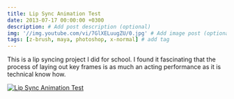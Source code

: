 ```yaml
---
title: Lip Sync Animation Test
date: 2013-07-17 00:00:00 +0300
description: # Add post description (optional)
img: '//img.youtube.com/vi/7GlXELuugZU/0.jpg' # Add image post (optional)
tags: [z-brush, maya, photoshop, x-normal] # add tag
---
```


This is a lip syncing project I did for school. I found it fascinating that the process of laying out key frames is as much an acting performance as it is technical know how.

[![Lip Sync Animation Test](//img.youtube.com/vi/7GlXELuugZU/0.jpg)](https://www.youtube.com/watch?v=7GlXELuugZU 'Lip Sync Animation Test')
